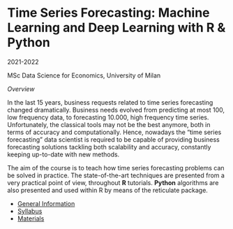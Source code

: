 
# Time Series Forecasting: Machine Learning and Deep Learning with R & Python

2021-2022

MSc Data Science for Economics, University of Milan

*Overview*

In the last 15 years, business requests related to time series
forecasting changed dramatically. Business needs evolved from predicting
at most 100, low frequency data, to forecasting 10.000, high frequency
time series. Unfortunately, the classical tools may not be the best
anymore, both in terms of accuracy and computationally. Hence, nowadays
the “time series forecasting” data scientist is required to be capable
of providing business forecasting solutions tackling both scalability
and accuracy, constantly keeping up-to-date with new methods.

The aim of the course is to teach how time series forecasting problems
can be solved in practice. The state-of-the-art techniques are presented
from a very practical point of view, throughout **R** tutorials.
**Python** algorithms are also presented and used within R by means of
the reticulate package.

-   [General
    Information](https://marcozanotti.github.io/tsforecasting-course/general-infos/dse_lab_description.html)  
-   [Syllabus](https://marcozanotti.github.io/tsforecasting-course/general-infos/dse_lab_syllabus.html)  
-   [Materials](https://github.com/marcozanotti/tsforecasting-course)
